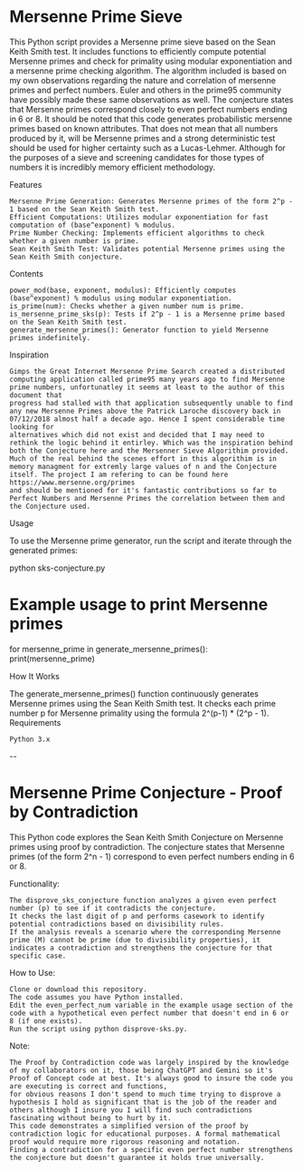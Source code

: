 # Mersenne Prime Sieve

This Python script provides a Mersenne prime sieve based on the Sean Keith Smith test. It includes functions to efficiently compute potential Mersenne primes and check for primality using modular exponentiation and a mersenne prime checking algorithm.
The algorithm included is based on my own observations regarding the nature and correlation of mersenne primes and perfect numbers. Euler and others in the prime95 community have possibly made these same observations as well. The conjecture states that Mersenne primes correspond closely to even perfect numbers ending in 6 or 8. It should be noted that this code generates probabilistic mersenne primes based on known attributes. That does not mean that all numbers produced by it, will be Mersenne primes and a strong deterministic test should be used for higher certainty such as a Lucas-Lehmer. Although for the purposes of a sieve and screening candidates for those types of numbers it is incredibly memory efficient methodology. 

Features

    Mersenne Prime Generation: Generates Mersenne primes of the form 2^p - 1 based on the Sean Keith Smith test.
    Efficient Computations: Utilizes modular exponentiation for fast computation of (base^exponent) % modulus.
    Prime Number Checking: Implements efficient algorithms to check whether a given number is prime.
    Sean Keith Smith Test: Validates potential Mersenne primes using the Sean Keith Smith conjecture.

Contents

    power_mod(base, exponent, modulus): Efficiently computes (base^exponent) % modulus using modular exponentiation.
    is_prime(num): Checks whether a given number num is prime.
    is_mersenne_prime_sks(p): Tests if 2^p - 1 is a Mersenne prime based on the Sean Keith Smith test.
    generate_mersenne_primes(): Generator function to yield Mersenne primes indefinitely.

Inspiration

    Gimps the Great Internet Mersenne Prime Search created a distributed computing application called prime95 many years ago to find Mersenne prime numbers, unfortunatley it seems at least to the author of this document that
    progress had stalled with that application subsequently unable to find any new Mersenne Primes above the Patrick Laroche discovery back in 07/12/2018 almost half a decade ago. Hence I spent considerable time looking for 
    alternatives which did not exist and decided that I may need to rethink the logic behind it entirley. Which was the inspiration behind both the Conjecture here and the Mersenner Sieve Algorithim provided. 
    Much of the real behind the scenes effort in this algorithim is in memory managment for extremly large values of n and the Conjecture itself. The project I am refering to can be found here https://www.mersenne.org/primes 
    and should be mentioned for it's fantastic contributions so far to Perfect Numbers and Mersenne Primes the correlation between them and the Conjecture used.
    
Usage

To use the Mersenne prime generator, run the script and iterate through the generated primes:

python sks-conjecture.py

# Example usage to print Mersenne primes
for mersenne_prime in generate_mersenne_primes():
    print(mersenne_prime)

How It Works

The generate_mersenne_primes() function continuously generates Mersenne primes using the Sean Keith Smith test. It checks each prime number p for Mersenne primality using the formula 2^(p-1) * (2^p - 1).
Requirements

    Python 3.x
--

# Mersenne Prime Conjecture - Proof by Contradiction

This Python code explores the Sean Keith Smith Conjecture on Mersenne primes using proof by contradiction. The conjecture states that Mersenne primes (of the form 2^n - 1) correspond to even perfect numbers ending in 6 or 8.

Functionality:

    The disprove_sks_conjecture function analyzes a given even perfect number (p) to see if it contradicts the conjecture.
    It checks the last digit of p and performs casework to identify potential contradictions based on divisibility rules.
    If the analysis reveals a scenario where the corresponding Mersenne prime (M) cannot be prime (due to divisibility properties), it indicates a contradiction and strengthens the conjecture for that specific case.

How to Use:

    Clone or download this repository.
    The code assumes you have Python installed.
    Edit the even_perfect_num variable in the example usage section of the code with a hypothetical even perfect number that doesn't end in 6 or 8 (if one exists).
    Run the script using python disprove-sks.py.

Note:

    The Proof by Contradiction code was largely inspired by the knowledge of my collaborators on it, those being ChatGPT and Gemini so it's Proof of Concept code at best. It's always good to insure the code you are executing is correct and functions,
    for obvious reasons I don't spend to much time trying to disprove a hypothesis I hold as significant that is the job of the reader and others although I insure you I will find such contradictions fascinating without being to hurt by it.
    This code demonstrates a simplified version of the proof by contradiction logic for educational purposes. A formal mathematical proof would require more rigorous reasoning and notation.
    Finding a contradiction for a specific even perfect number strengthens the conjecture but doesn't guarantee it holds true universally.
